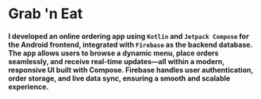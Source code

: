 # Grab 'n Eat
#### I developed an online ordering app using `Kotlin` and `Jetpack Compose` for the Android frontend, integrated with `Firebase` as the backend database. The app allows users to browse a dynamic menu, place orders seamlessly, and receive real-time updates—all within a modern, responsive UI built with Compose. Firebase handles user authentication, order storage, and live data sync, ensuring a smooth and scalable experience.
